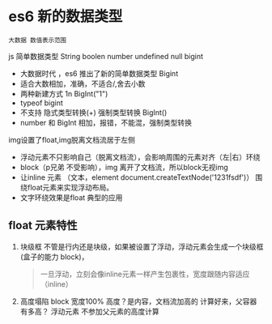 <!--
 * @Author: ZYH
 * @Email: 1522302196@qq.com
 * @GiteeId: colincclala
 * @Date: 2022-04-26 15:24:36
 * @LastEditTime: 2022-04-26 16:45:49
 * @Description: 
 * 
-->
# es6 新的数据类型
    大数据 数值表示范围

js 简单数据类型
    String  boolen  number  undefined  null   bigint


- 大数据时代 ，es6 推出了新的简单数据类型  Bigint
- 适合大数相加，准确，不适合/,舍去小数
- 两种新建方式 1n BigInt("1")
- typeof bigint
- 不支持 隐式类型转换(+)   强制类型转换  BigInt()
- number 和 BigInt 相加，报错，不能混，强制类型转换


img设置了float,img脱离文档流居于左侧
- 浮动元素不只影响自己（脱离文档流），会影响周围的元素对齐（左|右）环绕
- block（p兄弟 不受影响），img 离开了文档流，所以block无视img
- 让inline 元素 （文本，element document.createTextNode('1231fsdf')） 围绕float元素来实现浮动布局。
- 文字环绕效果是float 典型的应用 




## float 元素特性

1. 块级框
    不管是行内还是块级，如果被设置了浮动，浮动元素会生成一个块级框(盒子的能力 block)，
    > 一旦浮动，立刻会像inline元素一样产生包裹性，宽度跟随内容适应（inline）

2. 高度塌陷
    block 宽度100%
    高度？是内容，文档流加高的   计算好来，父容器有多高？
    浮动元素  不参加父元素的高度计算